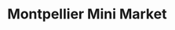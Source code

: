 ---
title: "Montpellier Mini Market"
url: /cheltenham/montpellier-mini-market/
shop: Lebensmittel
---